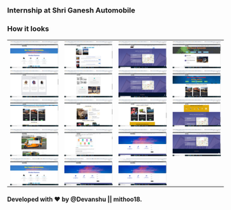 ### Internship at Shri Ganesh Automobile

### How it looks 
<table>
<tr>
  <td><img align="left" src="https://github.com/mithoo18/Internship/blob/main/gitimg/1.png"/></td>

<td><img align="right" src="https://github.com/mithoo18/Internship/blob/main/gitimg/2.png" /></td>
  <td><img align="left" src="https://github.com/mithoo18/Internship/blob/main/gitimg/3.png" /></td>

<td><img align="right" src="https://github.com/mithoo18/Internship/blob/main/gitimg/4.png"/></td>
</tr>
<tr>
  <td><img align="left" src="https://github.com/mithoo18/Internship/blob/main/gitimg/5.png"/></td>

<td><img align="right" src="https://github.com/mithoo18/Internship/blob/main/gitimg/6.png"/></td>
  <td><img align="left" src="https://github.com/mithoo18/Internship/blob/main/gitimg/7.png"/></td>

<td><img align="right" src="https://github.com/mithoo18/Internship/blob/main/gitimg/8.png"/></td>
</tr>
<tr>
  <td><img align="left" src="https://github.com/mithoo18/Internship/blob/main/gitimg/9.png"/></td>

<td><img align="right" src="https://github.com/mithoo18/Internship/blob/main/gitimg/10.png"/></td>
  <td><img align="left" src="https://github.com/mithoo18/Internship/blob/main/gitimg/11.png"/></td>

<td><img align="right" src="https://github.com/mithoo18/Internship/blob/main/gitimg/12.png"/></td>
</tr>
<tr>
  <td><img align="left" src="https://github.com/mithoo18/Internship/blob/main/gitimg/13.png"/></td>

<td><img align="right" src="https://github.com/mithoo18/Internship/blob/main/gitimg/14.png"/></td>
  <td><img align="left" src="https://github.com/mithoo18/Internship/blob/main/gitimg/15.png"/></td>

<td><img align="right" src="https://github.com/mithoo18/Internship/blob/main/gitimg/16.png"/></td>
</tr>
<tr>
  <td><img align="left" src="https://github.com/mithoo18/Internship/blob/main/gitimg/17.png"/></td>

<td><img align="right" src="https://github.com/mithoo18/Internship/blob/main/gitimg/18.png"/></td>
  <td><img align="left" src="https://github.com/mithoo18/Internship/blob/main/gitimg/19.png"/></td>
</tr>
</table>



#### Developed with ❤ by @Devanshu || mithoo18.
